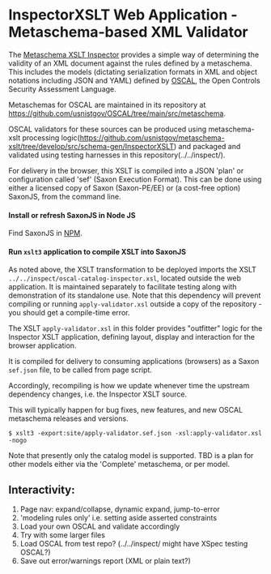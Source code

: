 # InspectorXSLT Web Application - Metaschema-based XML Validator

The [Metaschema XSLT Inspector](https://github.com/usnistgov/metaschema-xslt/tree/develop/src/schema-gen/InspectorXSLT) provides a simple way of determining the validity of an XML document against the rules defined by a metaschema. This includes the models (dictating serialization formats in XML and object notations including JSON and YAML) defined by [OSCAL](https://pages.nist.gov/OSCAL/), the Open Controls Security Assessment Language.

Metaschemas for OSCAL are maintained in its repository at https://github.com/usnistgov/OSCAL/tree/main/src/metaschema.

OSCAL validators for these sources can be produced using metaschema-xslt processing logic(https://github.com/usnistgov/metaschema-xslt/tree/develop/src/schema-gen/InspectorXSLT) and packaged and validated using testing harnesses in this repository(../../inspect/).

For delivery in the browser, this XSLT is compiled into a JSON 'plan' or configuration called 'sef' (Saxon Execution Format). This can be done using either a licensed copy of Saxon (Saxon-PE/EE) or (a cost-free option) SaxonJS, from the command line.

#### Install or refresh SaxonJS in Node JS

Find SaxonJS in [NPM](https://www.npmjs.com/package/saxon-js).

#### Run `xslt3` application to compile XSLT into SaxonJS

As noted above, the XSLT transformation to be deployed imports the XSLT `../../inspect/oscal-catalog-inspector.xsl`, located outside the web application. It is maintained separately to facilitate testing along with demonstration of its standalone use. Note that this dependency will prevent compiling or running `apply-validator.xsl` outside a copy of the repository - you should get a compile-time error.

The XSLT `apply-validator.xsl` in this folder provides "outfitter" logic for the Inspector XSLT application, defining layout, display and interaction for the browser application.

It is compiled for delivery to consuming applications (browsers) as a Saxon `sef.json` file, to be called from page script.

Accordingly, recompiling is how we update whenever time the upstream dependency changes, i.e. the Inspector XSLT source.

This will typically happen for bug fixes, new features, and new OSCAL metaschema releases and versions.

```
$ xslt3 -export:site/apply-validator.sef.json -xsl:apply-validator.xsl -nogo
```

Note that presently only the catalog model is supported. TBD is a plan for other models either via the 'Complete' metaschema, or per model.

## Interactivity:

1. Page nav: expand/collapse, dynamic expand, jump-to-error
1. 'modeling rules only' i.e. setting aside asserted constraints
1. Load your own OSCAL and validate accordingly
1. Try with some larger files
1. Load OSCAL from test repo? (../../inspect/ might have XSpec testing OSCAL?)
1. Save out error/warnings report (XML or plain text?)
